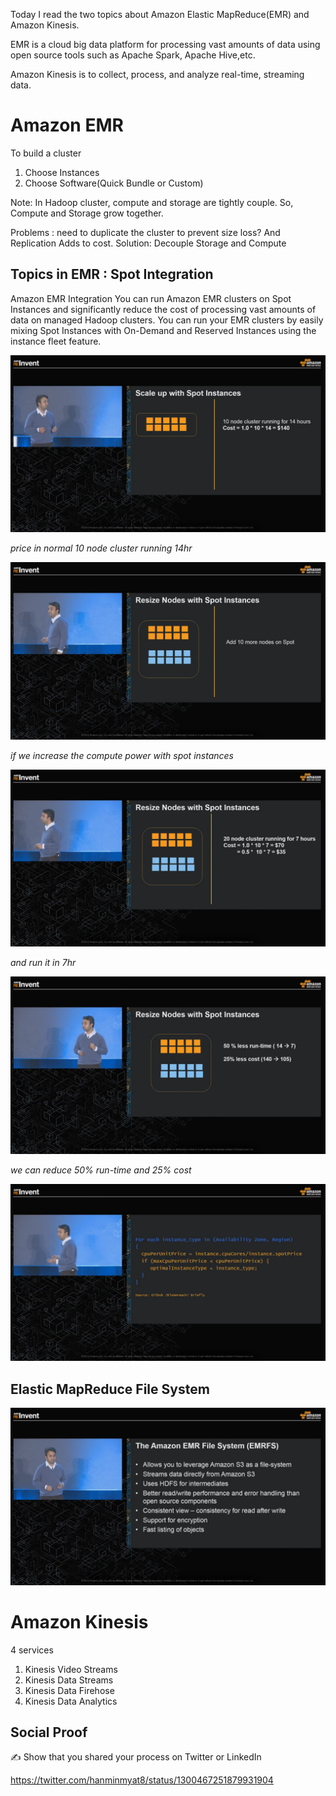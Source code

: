 Today I read the two topics about Amazon Elastic MapReduce(EMR) and Amazon Kinesis.

EMR is a cloud big data platform for processing vast amounts of data using open source tools such as Apache Spark, Apache Hive,etc.

Amazon Kinesis is to collect, process, and analyze real-time, streaming data.

# Amazon EMR

To build a cluster
1. Choose Instances
2. Choose Software(Quick Bundle or Custom)

Note: In Hadoop cluster, compute and storage are tightly couple.
So, Compute and Storage grow together.

 Problems : need to duplicate the cluster to prevent size loss? And Replication Adds to cost.
 Solution: Decouple Storage and Compute

## Topics in EMR : Spot Integration
Amazon EMR Integration
You can run Amazon EMR clusters on Spot Instances and significantly reduce the cost of processing vast amounts of data on managed Hadoop clusters. You can run your EMR clusters by easily mixing Spot Instances with On-Demand and Reserved Instances using the instance fleet feature.
<p>
<img src='Screenshot (42).png'  />
  
  <em> price in normal 10 node cluster running 14hr</em>
</p>


<p>
<img src='Screenshot (43).png' />
   
   <em> if we increase the compute power with spot instances</em>
</p>


<p>
<img src='Screenshot (44).png'  />
  
  <em> and run it in 7hr</em>
</p>


<p>
<img src='Screenshot (45).png'  />
  
  <em> we can reduce 50% run-time and 25% cost</em>
</p>

<img src='Screenshot (41).png' >

## Elastic MapReduce File System
<img src="EMRFS.png" >

# Amazon Kinesis
4 services
1. Kinesis Video Streams
2. Kinesis Data Streams
3. Kinesis Data Firehose
4. Kinesis Data Analytics


## Social Proof

✍️ Show that you shared your process on Twitter or LinkedIn

https://twitter.com/hanminmyat8/status/1300467251879931904
